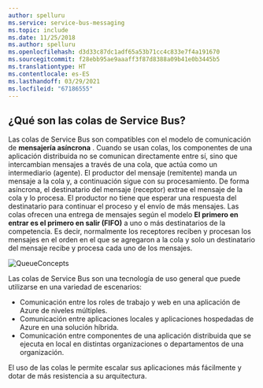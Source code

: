 ```yaml
---
author: spelluru
ms.service: service-bus-messaging
ms.topic: include
ms.date: 11/25/2018
ms.author: spelluru
ms.openlocfilehash: d3d33c87dc1adf65a53b71cc4c833e7f4a191670
ms.sourcegitcommit: f28ebb95ae9aaaff3f87d8388a09b41e0b3445b5
ms.translationtype: HT
ms.contentlocale: es-ES
ms.lasthandoff: 03/29/2021
ms.locfileid: "67186555"
---
```

## <a name="what-are-service-bus-queues"></a>¿Qué son las colas de Service Bus?
Las colas de Service Bus son compatibles con el modelo de comunicación de **mensajería asíncrona** . Cuando se usan colas, los componentes de una aplicación distribuida no se comunican directamente entre sí, sino que intercambian mensajes a través de una cola, que actúa como un intermediario (agente). El productor del mensaje (remitente) manda un mensaje a la cola y, a continuación sigue con su procesamiento. De forma asíncrona, el destinatario del mensaje (receptor) extrae el mensaje de la cola y lo procesa. El productor no tiene que esperar una respuesta del destinatario para continuar el proceso y el envío de más mensajes. Las colas ofrecen una entrega de mensajes según el modelo **El primero en entrar es el primero en salir (FIFO)** a uno o más destinatarios de la competencia. Es decir, normalmente los receptores reciben y procesan los mensajes en el orden en el que se agregaron a la cola y solo un destinatario del mensaje recibe y procesa cada uno de los mensajes.

![QueueConcepts](./media/howto-service-bus-queues/sb-queues-08.png)

Las colas de Service Bus son una tecnología de uso general que puede utilizarse en una variedad de escenarios:

* Comunicación entre los roles de trabajo y web en una aplicación de Azure de niveles múltiples.
* Comunicación entre aplicaciones locales y aplicaciones hospedadas de Azure en una solución híbrida.
* Comunicación entre componentes de una aplicación distribuida que se ejecuta en local en distintas organizaciones o departamentos de una organización.

El uso de las colas le permite escalar sus aplicaciones más fácilmente y dotar de más resistencia a su arquitectura.


